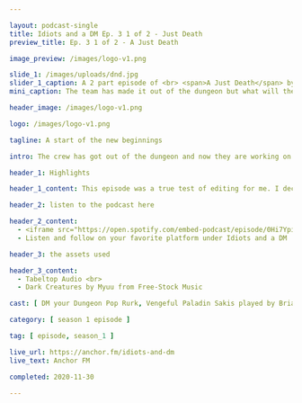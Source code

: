 ```yaml
---

layout: podcast-single
title: Idiots and a DM Ep. 3 1 of 2 - Just Death
preview_title: Ep. 3 1 of 2 - A Just Death

image_preview: /images/logo-v1.png

slide_1: /images/uploads/dnd.jpg
slider_1_caption: A 2 part episode of <br> <span>A Just Death</span> by <br> Idiots and a DM
mini_caption: The team has made it out of the dungeon but what will they find on their way to start their first quest. The challenge awaits them on their journey to find their own path and work together.

header_image: /images/logo-v1.png

logo: /images/logo-v1.png

tagline: A start of the new beginnings

intro: The crew has got out of the dungeon and now they are working on getting their gear in order for starting their new life as part of the Adventure Guild in Elysium. But along the way, the Orc see's a chance to make a name for himself in...an underground animal fight club?! One thing about animal fight club...you don't talk about animal fight club!!!

header_1: Highlights

header_1_content: This episode was a true test of editing for me. I decided to up the anty and add in more sound effects for the fights and roleplay scenes. So far this was my most trying one but also fun one to edit. Even Rurk went into this with being detailed and making the game even more interactive storywise for us.

header_2: listen to the podcast here

header_2_content: 
  - <iframe src="https://open.spotify.com/embed-podcast/episode/0Hi7YpisoohrrCO3YkcpAl" width="100%" height="232" frameborder="0" allowtransparency="true" allow="encrypted-media"></iframe> <br>
  - Listen and follow on your favorite platform under Idiots and a DM

header_3: the assets used

header_3_content:
  - Tabeltop Audio <br>
  - Dark Creatures by Myuu from Free-Stock Music

cast: [ DM your Dungeon Pop Rurk, Vengeful Paladin Sakis played by Brian W., Blood Assassin Crorkiox played by Tray, Brute Pa-gog Turko played by Zachary M., Lycan Bloodfiend played by Dayron ]

category: [ season 1 episode ]

tag: [ episode, season_1 ]

live_url: https://anchor.fm/idiots-and-dm
live_text: Anchor FM

completed: 2020-11-30

---
```


